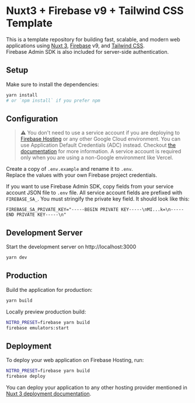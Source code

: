 # Nuxt3 + Firebase v9 + Tailwind CSS Template

This is a template repository for building fast, scalable, and modern web applications using [Nuxt 3](https://nuxt.com), [Firebase](https://firebase.google.com) v9, and [Tailwind CSS](https://tailwindcss.com).<br>
Firebase Admin SDK is also included for server-side authentication.

## Setup
Make sure to install the dependencies:

```bash
yarn install
# or `npm install` if you prefer npm
```

## Configuration
> :warning: You don't need to use a service account if you are deploying to [Firebase Hosting](https://nitro.unjs.io/deploy/providers/firebase) or any other Google Cloud environment. You can use Application Default Credentials (ADC) instead. Checkout [the documentation](https://firebase.google.com/docs/admin/setup#initialize_the_sdk) for more information. A service account is required only when you are using a non-Google environment like Vercel.

Create a copy of `.env.example` and rename it to `.env`.<br>
Replace the values with your own Firebase project credentials.

If you want to use Firebase Admin SDK, copy fields from your service account JSON file to `.env` file. All service account fields are prefixed with `FIREBASE_SA_`. You must stringify the private key field. It should look like this:
```
FIREBASE_SA_PRIVATE_KEY="-----BEGIN PRIVATE KEY-----\nMI...k=\n-----END PRIVATE KEY-----\n"
```

## Development Server

Start the development server on http://localhost:3000

```bash
yarn dev
```

## Production

Build the application for production:

```bash
yarn build
```

Locally preview production build:

```bash
NITRO_PRESET=firebase yarn build
firebase emulators:start
```

## Deployment
To deploy your web application on Firebase Hosting, run:

```bash
NITRO_PRESET=firebase yarn build
firebase deploy
```
You can deploy your application to any other hosting provider mentioned in [Nuxt 3 deployment documentation](https://nuxt.com/docs/getting-started/deployment).


